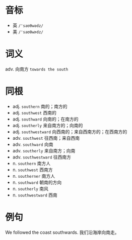 # 音标

- 英 `/'saʊθwədz/`
- 美 `/'saʊθwɚdz/`

# 词义

adv. 向南方
`towards the south`

# 同根

- adj. `southern` 南的；南方的
- adj. `southwest` 西南的
- adj. `southward` 向南的；在南方的
- adj. `southerly` 来自南方的；向南的
- adj. `southwestward` 向西南的；来自西南方的；在西南方的
- adv. `southwest` 往西南；来自西南
- adv. `southward` 向南
- adv. `southerly` 来自南方；向南
- adv. `southwestward` 往西南方
- n. `southern` 南方人
- n. `southwest` 西南方
- n. `southerner` 南方人
- n. `southward` 朝南的方向
- n. `southerly` 南风
- n. `southwestward` 西南

# 例句

We followed the coast southwards.
我们沿海岸向南走。


